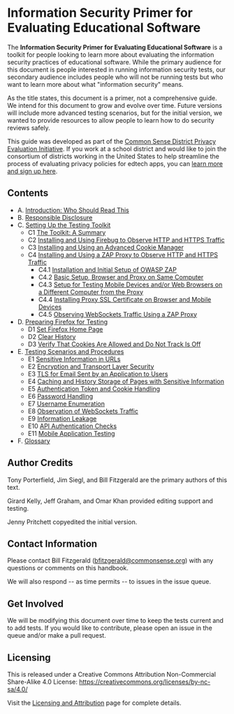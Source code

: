 # Information Security Primer for Evaluating Educational Software

The **Information Security Primer for Evaluating Educational Software** is a toolkit for people looking to learn more about evaluating the information security practices of educational software. While the primary audience for this document is people interested in running information security tests, our secondary audience includes people who will not be running tests but who want to learn more about what "information security" means.

As the title states, this document is a primer, not a comprehensive guide. We intend for this document to grow and evolve over time. Future versions will include more advanced testing scenarios, but for the initial version, we wanted to provide resources to allow people to learn how to do security reviews safely.

This guide was developed as part of the [Common Sense District Privacy Evaluation Initiative](https://www.graphite.org/privacy). If you work at a school district and would like to join the consortium of districts working in the United States to help streamline the process of evaluating privacy policies for edtech apps, you can [learn more and sign up here](https://www.graphite.org/privacy/about/districts).

## Contents

* A. [Introduction: Who Should Read This](introduction.md)
* B. [Responsible Disclosure](responsible.md)
* C. [Setting Up the Testing Toolkit](getting_started.md)
  * C1 [The Toolkit: A Summary](getting_started.md#h.toolkit-summary)
  * C2 [Installing and Using Firebug to Observe HTTP and HTTPS Traffic](getting_started.md#h.toolkit-firebug)
  * C3 [Installing and Using an Advanced Cookie Manager](getting_started.md#h.toolkit-adv-cookie-manager)
  * C4 [Installing and Using a ZAP Proxy to Observe HTTP and HTTPS Traffic](getting_started.md#h.toolkit-zap-proxy)
    * C4.1 [Installation and Initial Setup of OWASP ZAP](getting_started.md#h.toolkit-zap-proxy-install)
    * C4.2 [Basic Setup, Browser and Proxy on Same Computer](getting_started.md#h.toolkit-zap-proxy-same-box)
    * C4.3 [Setup for Testing Mobile Devices and/or Web Browsers on a Different Computer from the Proxy](getting_started.md#h.toolkit-zap-proxy-different-box)
    * C4.4 [Installing Proxy SSL Certificate on Browser and Mobile Devices](getting_started.md#h.toolkit-zap-proxy-ssl-cert)
    * C4.5 [Observing WebSockets Traffic Using a ZAP Proxy](getting_started.md#h.toolkit-zap-proxy-websockets)
* D. [Preparing Firefox for Testing](browser_prep.md)
  * D1 [Set Firefox Home Page](browser_prep.md#h.browser-homepage)
  * D2 [Clear History](browser_prep.md#h.browser-history)
  * D3 [Verify That Cookies Are Allowed and Do Not Track Is Off](browser_prep.md#h.browser-cookies)
* E. [Testing Scenarios and Procedures](testing_scenarios.md)
  * E1 [Sensitive Information in URLs](testing_scenarios.md#h.testing-url-info)
  * E2 [Encryption and Transport Layer Security](testing_scenarios.md#h.testing-tls)
  * E3 [TLS for Email Sent by an Application to Users](testing_scenarios.md#h.testing-email-tls)
  * E4 [Caching and History Storage of Pages with Sensitive Information](testing_scenarios.md#h.testing-cache)
  * E5 [Authentication Token and Cookie Handling](testing_scenarios.md#h.testing-auth-token)
  * E6 [Password Handling](testing_scenarios.md#h.testing-password)
  * E7 [Username Enumeration](testing_scenarios.md#h.testing-username)
  * E8 [Observation of WebSockets Traffic](testing_scenarios.md#h.testing-websockets)
  * E9 [Information Leakage](testing_scenarios.md#h.testing-leakage)
  * E10 [API Authentication Checks](testing_scenarios.md#h.testing-api)
  * E11 [Mobile Application Testing](testing_scenarios.md#h.testing-mobile)
* F. [Glossary](glossary.md)

## Author Credits

Tony Porterfield, Jim Siegl, and Bill Fitzgerald are the primary authors of this text.

Girard Kelly, Jeff Graham, and Omar Khan provided editing support and testing.

Jenny Pritchett copyedited the initial version.

## Contact Information

Please contact Bill Fitzgerald (bfitzgerald@commonsense.org) with any questions or comments on this handbook.

We will also respond -- as time permits -- to issues in the issue queue.

## Get Involved

We will be modifying this document over time to keep the tests current and to add tests. If you would like to contribute, please open an issue in the queue and/or make a pull request. 

## Licensing

This is released under a Creative Commons Attribution Non-Commercial Share-Alike 4.0 License: https://creativecommons.org/licenses/by-nc-sa/4.0/

Visit the [Licensing and Attribution](licensing_attribution.md) page for complete details.
